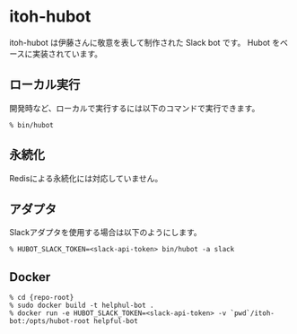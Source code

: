 # itoh-hubot

itoh-hubot は伊藤さんに敬意を表して制作された Slack bot です。
Hubot をベースに実装されています。


## ローカル実行

開発時など、ローカルで実行するには以下のコマンドで実行できます。

```
% bin/hubot
```


## 永続化

Redisによる永続化には対応していません。


## アダプタ

Slackアダプタを使用する場合は以下のようにします。

```
% HUBOT_SLACK_TOKEN=<slack-api-token> bin/hubot -a slack
```

## Docker

```
% cd {repo-root}
% sudo docker build -t helphul-bot .
% docker run -e HUBOT_SLACK_TOKEN=<slack-api-token> -v `pwd`/itoh-bot:/opts/hubot-root helpful-bot
```

